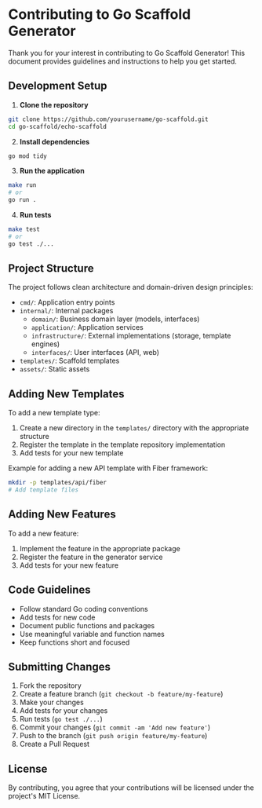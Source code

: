 # Contributing to Go Scaffold Generator

Thank you for your interest in contributing to Go Scaffold Generator! This document provides guidelines and instructions to help you get started.

## Development Setup

1. **Clone the repository**

```bash
git clone https://github.com/yourusername/go-scaffold.git
cd go-scaffold/echo-scaffold
```

2. **Install dependencies**

```bash
go mod tidy
```

3. **Run the application**

```bash
make run
# or
go run .
```

4. **Run tests**

```bash
make test
# or
go test ./...
```

## Project Structure

The project follows clean architecture and domain-driven design principles:

- `cmd/`: Application entry points
- `internal/`: Internal packages
  - `domain/`: Business domain layer (models, interfaces)
  - `application/`: Application services
  - `infrastructure/`: External implementations (storage, template engines)
  - `interfaces/`: User interfaces (API, web)
- `templates/`: Scaffold templates
- `assets/`: Static assets

## Adding New Templates

To add a new template type:

1. Create a new directory in the `templates/` directory with the appropriate structure
2. Register the template in the template repository implementation
3. Add tests for your new template

Example for adding a new API template with Fiber framework:

```bash
mkdir -p templates/api/fiber
# Add template files
```

## Adding New Features

To add a new feature:

1. Implement the feature in the appropriate package
2. Register the feature in the generator service
3. Add tests for your new feature

## Code Guidelines

- Follow standard Go coding conventions
- Add tests for new code
- Document public functions and packages
- Use meaningful variable and function names
- Keep functions short and focused

## Submitting Changes

1. Fork the repository
2. Create a feature branch (`git checkout -b feature/my-feature`)
3. Make your changes
4. Add tests for your changes
5. Run tests (`go test ./...`)
6. Commit your changes (`git commit -am 'Add new feature'`)
7. Push to the branch (`git push origin feature/my-feature`)
8. Create a Pull Request

## License

By contributing, you agree that your contributions will be licensed under the project's MIT License.
